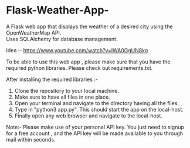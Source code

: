 # Flask-Weather-App-
A Flask web app that displays the weather of a desired city using the OpenWeatherMap API.   
Uses SQLAlchemy for database management. 

Idea :- https://www.youtube.com/watch?v=lWA0GgUN8kg 

To be able to use this web app , please make sure that you have the required python libraries. Please check out requirements.txt. 

After installing the required libraries :-
1) Clone the repository to your local machine.
2) Make sure to have all files in one place. 
3) Open your terminal and navigate to the directory having all the files. 
4) Type in "python3 app.py". This should start the app on the local-host. 
5) Finally open any web browser and navigate to the local-host. 


Note:- Please make use of your personal API key. You just need to signup for a free account , and the API key will be made available to you through 
       mail within seconds.



